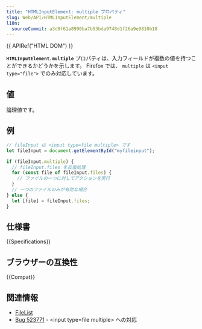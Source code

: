 ```yaml
---
title: "HTMLInputElement: multiple プロパティ"
slug: Web/API/HTMLInputElement/multiple
l10n:
  sourceCommit: a3d9f61a8990ba7b53bda9748d1f26a9e9810b18
---
```


{{ APIRef("HTML DOM") }}

**`HTMLInputElement.multiple`** プロパティは、入力フィールドが複数の値を持つことができるかどうかを示します。 Firefox では、 `multiple` は `<input type="file">` でのみ対応しています。

## 値

論理値です。

## 例

```js
// fileInput は <input type=file multiple> です
let fileInput = document.getElementById("myfileinput");

if (fileInput.multiple) {
  // fileInput.files を反復処理
  for (const file of fileInput.files) {
    // ファイルの一つに対してアクションを実行
  }
  // 一つのファイルのみが有効な場合
} else {
  let [file] = fileInput.files;
}
```

## 仕様書

{{Specifications}}

## ブラウザーの互換性

{{Compat}}

## 関連情報

- [FileList](/ja/docs/Web/API/FileList)
- [Bug 523771](https://bugzil.la/523771) - \<input type=file multiple> への対応
